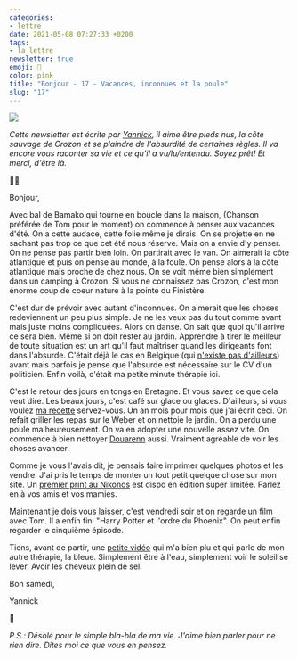 ```yaml
---
categories:
- lettre
date: 2021-05-08 07:27:33 +0200
tags:
- la lettre
newsletter: true
emoji: 💌
color: pink
title: "Bonjour - 17 - Vacances, inconnues et la poule"
slug: "17"
---
```


![](https://buttondown.s3.amazonaws.com/images/4617aa72-d124-45fe-9884-537aedb5dfe2.jpeg)

_Cette newsletter est écrite par [Yannick](https://yannickschutz.com/now), il aime être pieds nus, la côte sauvage de Crozon et se plaindre de l'absurdité de certaines règles. Il va encore vous raconter sa vie et ce qu'il a vu/lu/entendu. Soyez prêt! Et merci, d'être là._

👋🏻

Bonjour,

Avec bal de Bamako qui tourne en boucle dans la maison, (Chanson préférée de Tom pour le moment) on commence à penser aux vacances d'été. On a cette audace, cette folie même je dirais. On se projette en ne sachant pas trop ce que cet été nous réserve. Mais on a envie d'y penser. On ne pense pas partir bien loin. On partirait avec le van. On aimerait la côte atlantique et puis on pense au monde, à la foule. On pense alors à la côte atlantique mais proche de chez nous. On se voit même bien simplement dans un camping à Crozon. Si vous ne connaissez pas Crozon, c'est mon énorme coup de coeur nature à la pointe du Finistère.

C'est dur de prévoir avec autant d'inconnues. On aimerait que les choses redeviennent un peu plus simple. Je ne les veux pas du tout comme avant mais juste moins compliquées. Alors on danse. On sait que quoi qu'il arrive ce sera bien. Même si on doit rester au jardin. Apprendre à tirer le meilleur de toute situation est un art qu'il faut maîtriser quand les dirigeants font dans l'absurde. C'était déjà le cas en Belgique (qui [n'existe pas d'ailleurs](https://www.zapatopi.net/belgium/)) avant mais parfois je pense que l'absurde est nécessaire sur le CV d'un politicien. Enfin voilà, c'était ma petite minute thérapie ici.

C'est le retour des jours en tongs en Bretagne. Et vous savez ce que cela veut dire. Les beaux jours, c'est café sur glace ou glaces. D'ailleurs, si vous voulez [ma recette](https://yannickschutz.com/recette-cafe-glace/) servez-vous. Un an mois pour mois que j'ai écrit ceci. On refait griller les repas sur le Weber et on nettoie le jardin. On a perdu une poule malheureusement. On va en adopter une nouvelle assez vite. On commence à bien nettoyer [Douarenn](https://douarenn.fr) aussi. Vraiment agréable de voir les choses avancer.

Comme je vous l'avais dit, je pensais faire imprimer quelques photos et les vendre. J'ai pris le temps de monter un tout petit quelque chose sur mon site. Un [premier print au Nikonos](http://yannickschutz.com/shop/new-year) est dispo en édition super limitée. Parlez en à vos amis et vos mamies.

Maintenant je dois vous laisser, c'est vendredi soir et on regarde un film avec Tom. Il a enfin fini "Harry Potter et l'ordre du Phoenix". On peut enfin regarder le cinquième épisode.

Tiens, avant de partir, une [petite vidéo](https://vimeo.com/517147655) qui m'a bien plu et qui parle de mon autre thérapie, la bleue. Simplement être à l'eau, simplement voir le soleil se lever. Avoir les cheveux plein de sel.

Bon samedi,

Yannick

💌

*P.S.: Désolé pour le simple bla-bla de ma vie. J'aime bien parler pour ne rien dire. Dites moi ce que vous en pensez.*
